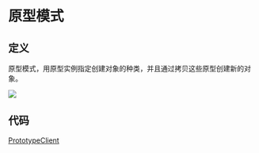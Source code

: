# 原型模式

## 定义

原型模式，用原型实例指定创建对象的种类，并且通过拷贝这些原型创建新的对象。

![](https://technotes.oss-cn-shenzhen.aliyuncs.com/2023/202305072309149.png)

## 代码

[PrototypeClient](PrototypeClient.java)